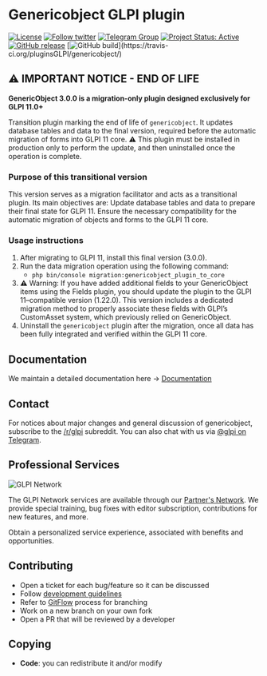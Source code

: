 # Genericobject GLPI plugin

[![License](https://img.shields.io/github/license/pluginsGLPI/genericobject.svg?&label=License)](https://github.com/pluginsGLPI/genericobject/blob/develop/LICENSE)
[![Follow twitter](https://img.shields.io/twitter/follow/Teclib.svg?style=social&label=Twitter&style=flat-square)](https://twitter.com/teclib)
[![Telegram Group](https://img.shields.io/badge/Telegram-Group-blue.svg)](https://t.me/glpien)
[![Project Status: Active](http://www.repostatus.org/badges/latest/active.svg)](http://www.repostatus.org/#active)
[![GitHub release](https://img.shields.io/github/release/pluginsGLPI/genericobject.svg)](https://github.com/pluginsGLPI/genericobject/releases)
[![GitHub build](https://travis-ci.org/pluginsGLPI/genericobject.svg?)](https://travis-ci.org/pluginsGLPI/genericobject/)

## ⚠️ IMPORTANT NOTICE - END OF LIFE

**GenericObject 3.0.0 is a migration-only plugin designed exclusively for GLPI 11.0+**

Transition plugin marking the end of life of `genericobject`.
It updates database tables and data to the final version, required before the automatic migration of forms into GLPI 11 core.
⚠️ This plugin must be installed in production only to perform the update, and then uninstalled once the operation is complete.

### Purpose of this transitional version

This version serves as a migration facilitator and acts as a transitional plugin. Its main objectives are:
Update database tables and data to prepare their final state for GLPI 11.
Ensure the necessary compatibility for the automatic migration of objects and forms to the GLPI 11 core.

### Usage instructions

1. After migrating to GLPI 11, install this final version (3.0.0).
2. Run the data migration operation using the following command:
    * `php bin/console migration:genericobject_plugin_to_core`
3. ⚠️ Warning: If you have added additional fields to your GenericObject items using the Fields plugin, you should update the plugin to the GLPI 11–compatible version (1.22.0).
This version includes a dedicated migration method to properly associate these fields with GLPI’s CustomAsset system, which previously relied on GenericObject.
4. Uninstall the `genericobject` plugin after the migration, once all data has been fully integrated and verified within the GLPI 11 core.


## Documentation

We maintain a detailed documentation here -> [Documentation](http://glpi-plugins.readthedocs.io/en/latest/genericobject/index.html)

## Contact

For notices about major changes and general discussion of genericobject, subscribe to the [/r/glpi](https://www.reddit.com/r/glpi/) subreddit.
You can also chat with us via [@glpi on Telegram](https://t.me/glpien).

## Professional Services

![GLPI Network](./glpi_network.png "GLPI network")

The GLPI Network services are available through our [Partner's Network](http://www.teclib-edition.com/en/partners/). We provide special training, bug fixes with editor subscription, contributions for new features, and more.

Obtain a personalized service experience, associated with benefits and opportunities.

## Contributing

* Open a ticket for each bug/feature so it can be discussed
* Follow [development guidelines](http://glpi-developer-documentation.readthedocs.io/en/latest/plugins/index.html)
* Refer to [GitFlow](http://git-flow.readthedocs.io/) process for branching
* Work on a new branch on your own fork
* Open a PR that will be reviewed by a developer

## Copying

* **Code**: you can redistribute it and/or modify
